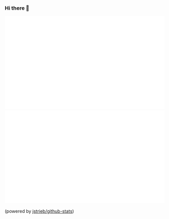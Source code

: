 ### Hi there 👋

![Github Stats - Overview][gh-stats-overview]
![Github Stats - Languages][gh-stats-languages]

(powered by [jstrieb/github-stats][gh-stats])

<!--
**theCalcaholic/theCalcaholic** is a ✨ _special_ ✨ repository because its `README.md` (this file) appears on your GitHub profile.

Here are some ideas to get you started:

- 🔭 I’m currently working on ...
- 🌱 I’m currently learning ...
- 👯 I’m looking to collaborate on ...
- 🤔 I’m looking for help with ...
- 💬 Ask me about ...
- 📫 How to reach me: ...
- 😄 Pronouns: ...
- ⚡ Fun fact: ...
-->

[gh-stats-languages]: https://raw.githubusercontent.com/theCalcaholic/github-stats/master/generated/languages.svg
[gh-stats-overview]: https://raw.githubusercontent.com/theCalcaholic/github-stats/master/generated/overview.svg
[gh-stats]: https://github.com/jstrieb/github-stats
